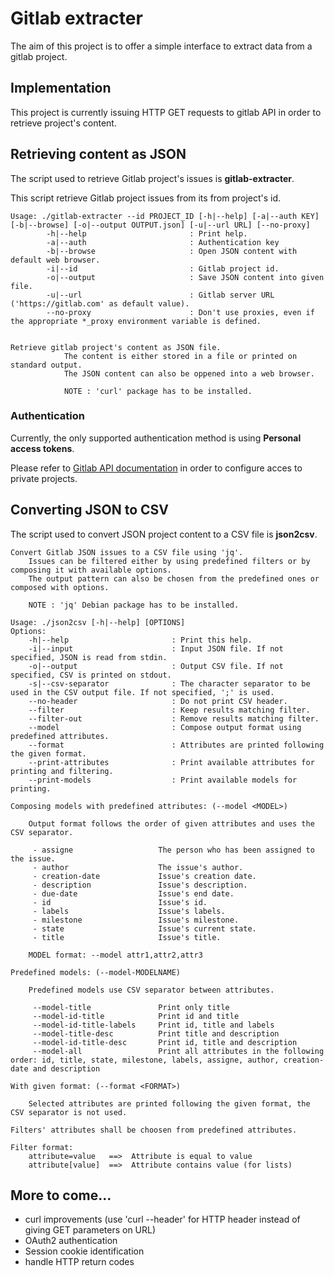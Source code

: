 # Gitlab extracter

The aim of this project is to offer a simple interface to extract data from a gitlab project.

## Implementation

This project is currently issuing HTTP GET requests to gitlab API in order to retrieve project's content.

## Retrieving content as JSON

The script used to retrieve Gitlab project's issues is **gitlab-extracter**.

This script retrieve Gitlab project issues from its from project's id.

    Usage: ./gitlab-extracter --id PROJECT_ID [-h|--help] [-a|--auth KEY] [-b|--browse] [-o|--output OUTPUT.json] [-u|--url URL] [--no-proxy]
    		-h|--help                       : Print help.
    		-a|--auth                       : Authentication key 
    		-b|--browse                     : Open JSON content with default web browser. 
    		-i|--id                         : Gitlab project id. 
    		-o|--output                     : Save JSON content into given file. 
    		-u|--url                        : Gitlab server URL ('https://gitlab.com' as default value).
    		--no-proxy                      : Don't use proxies, even if the appropriate *_proxy environment variable is defined.


    Retrieve gitlab project's content as JSON file. 
              	The content is either stored in a file or printed on standard output. 
              	The JSON content can also be oppened into a web browser.
              	
              	NOTE : 'curl' package has to be installed.


### Authentication

Currently, the only supported authentication method is using **Personal access tokens**.

Please refer to [Gitlab API documentation](https://docs.gitlab.com/ee/user/profile/personal_access_tokens.html) in order to configure acces to private projects.

## Converting JSON to CSV

The script used to convert JSON project content to a CSV file is **json2csv**.

    Convert Gitlab JSON issues to a CSV file using 'jq'.
    	Issues can be filtered either by using predefined filters or by composing it with available options.
    	The output pattern can also be chosen from the predefined ones or composed with options.

    	NOTE : 'jq' Debian package has to be installed.

    Usage: ./json2csv [-h|--help] [OPTIONS]
    Options:
    	-h|--help                       : Print this help.
    	-i|--input                      : Input JSON file. If not specified, JSON is read from stdin.
    	-o|--output                     : Output CSV file. If not specified, CSV is printed on stdout.
    	-s|--csv-separator              : The character separator to be used in the CSV output file. If not specified, ';' is used.
    	--no-header                     : Do not print CSV header.
    	--filter                        : Keep results matching filter.
    	--filter-out                    : Remove results matching filter.
    	--model                         : Compose output format using predefined attributes.
    	--format                        : Attributes are printed following the given format.
    	--print-attributes              : Print available attributes for printing and filtering.
    	--print-models                  : Print available models for printing.

    Composing models with predefined attributes: (--model <MODEL>)

    	Output format follows the order of given attributes and uses the CSV separator.

    	 - assigne                   The person who has been assigned to the issue.
    	 - author                    The issue's author.
    	 - creation-date             Issue's creation date.
    	 - description               Issue's description.
    	 - due-date                  Issue's end date.
    	 - id                        Issue's id.
    	 - labels                    Issue's labels.
    	 - milestone                 Issue's milestone.
    	 - state                     Issue's current state.
    	 - title                     Issue's title.

    	MODEL format: --model attr1,attr2,attr3

    Predefined models: (--model-MODELNAME)

    	Predefined models use CSV separator between attributes.

    	 --model-title               Print only title
    	 --model-id-title            Print id and title
    	 --model-id-title-labels     Print id, title and labels
    	 --model-title-desc          Print title and description
    	 --model-id-title-desc       Print id, title and description
    	 --model-all                 Print all attributes in the following order: id, title, state, milestone, labels, assigne, author, creation-date and description

    With given format: (--format <FORMAT>)

    	Selected attributes are printed following the given format, the CSV separator is not used.

    Filters' attributes shall be choosen from predefined attributes.

    Filter format:
    	attribute=value   ==>  Attribute is equal to value
    	attribute[value]  ==>  Attribute contains value (for lists)

## More to come...

 - curl improvements (use 'curl --header' for HTTP header instead of giving GET parameters on URL)
 - OAuth2 authentication
 - Session cookie identification
 - handle HTTP return codes
